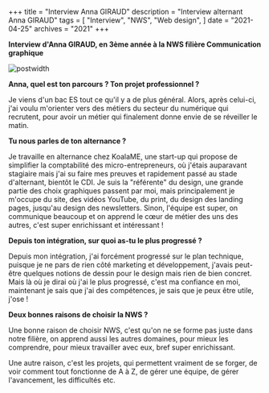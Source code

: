 +++
title = "Interview Anna GIRAUD"
description = "Interview alternant Anna GIRAUD"
tags = [
    "Interview",
    "NWS",
    "Web design",
]
date = "2021-04-25"
archives = "2021"
+++

**Interview d'Anna GIRAUD, en 3ème année à la NWS filière
Communication graphique**

![postwidth](/uploads/post/Interview_Anna_Giraud.jpg)

**Anna, quel est ton parcours ? Ton projet professionnel ?**

Je viens d\'un bac ES tout ce qu\'il y a de plus général. Alors, après
celui-ci, j\'ai voulu m\'orienter vers des métiers du secteur du
numérique qui recrutent, pour avoir un métier qui finalement donne envie
de se réveiller le matin. 

**Tu nous parles de ton alternance ?**

Je travaille en alternance chez KoalaME, une start-up qui propose de
simplifier la comptabilité des micro-entrepreneurs, où j\'étais
auparavant stagiaire mais j\'ai su faire mes preuves et rapidement passé
au stade d\'alternant, bientôt le CDI. Je suis la \"référente\"
du design, une grande partie des choix graphiques passent par moi, mais
principalement je m\'occupe du site, des vidéos YouTube, du print, du
design des landing pages, jusqu\'au design des newsletters. Sinon,
l\'équipe est super, on communique beaucoup et on apprend le cœur de
métier des uns des autres, c\'est super enrichissant et intéressant !

**Depuis ton intégration, sur quoi as-tu le plus progressé ?**

Depuis mon intégration, j\'ai forcément progressé sur le plan technique,
puisque je ne pars de rien côté marketing et développement, j\'avais
peut-être quelques notions de dessin pour le design mais rien de bien
concret. Mais là où je dirai où j\'ai le plus progressé, c\'est ma
confiance en moi, maintenant je sais que j\'ai des compétences, je sais
que je peux être utile, j\'ose !

**Deux bonnes raisons de choisir la NWS ?**

Une bonne raison de choisir NWS, c\'est qu\'on ne se forme pas juste
dans notre filière, on apprend aussi les autres domaines, pour mieux les
comprendre, pour mieux travailler avec eux, bref super enrichissant.

Une autre raison, c\'est les projets, qui permettent vraiment de se
forger, de voir comment tout fonctionne de A à Z, de gérer une équipe,
de gérer l\'avancement, les difficultés etc.
